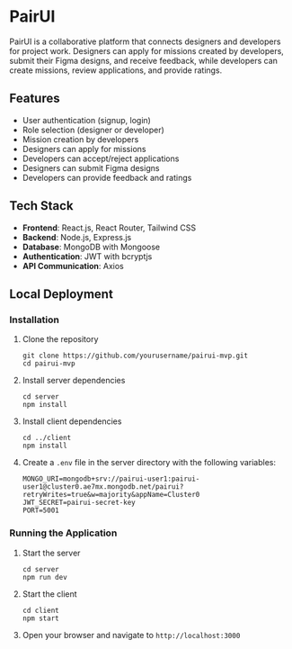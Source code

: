 # PairUI

PairUI is a collaborative platform that connects designers and developers for project work. Designers can apply for missions created by developers, submit their Figma designs, and receive feedback, while developers can create missions, review applications, and provide ratings.

## Features

- User authentication (signup, login)
- Role selection (designer or developer)
- Mission creation by developers
- Designers can apply for missions
- Developers can accept/reject applications
- Designers can submit Figma designs
- Developers can provide feedback and ratings

## Tech Stack

- **Frontend**: React.js, React Router, Tailwind CSS
- **Backend**: Node.js, Express.js
- **Database**: MongoDB with Mongoose
- **Authentication**: JWT with bcryptjs
- **API Communication**: Axios

## Local Deployment

### Installation

1. Clone the repository
   ```
   git clone https://github.com/yourusername/pairui-mvp.git
   cd pairui-mvp
   ```

2. Install server dependencies
   ```
   cd server
   npm install
   ```

3. Install client dependencies
   ```
   cd ../client
   npm install
   ```

4. Create a `.env` file in the server directory with the following variables:
   ```
   MONGO_URI=mongodb+srv://pairui-user1:pairui-user1@cluster0.ae7mx.mongodb.net/pairui?retryWrites=true&w=majority&appName=Cluster0
   JWT_SECRET=pairui-secret-key
   PORT=5001
   ```

### Running the Application

1. Start the server
   ```
   cd server
   npm run dev
   ```

2. Start the client
   ```
   cd client
   npm start
   ```

3. Open your browser and navigate to `http://localhost:3000`